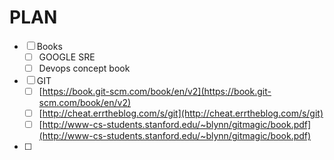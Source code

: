 # PLAN

* [ ] Books
  * [ ] GOOGLE SRE
  * [ ] Devops concept book
* [ ] GIT
  * [ ] [https://book.git-scm.com/book/en/v2](https://book.git-scm.com/book/en/v2)
  * [ ] [http://cheat.errtheblog.com/s/git](http://cheat.errtheblog.com/s/git)
  * [ ] [http://www-cs-students.stanford.edu/~blynn/gitmagic/book.pdf](http://www-cs-students.stanford.edu/~blynn/gitmagic/book.pdf)
* [ ] 
